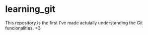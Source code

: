 # learning_git

This repository is the first I've made actulally understanding the Git funcionalities. <3

